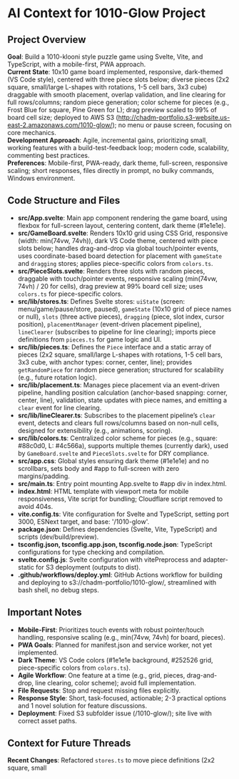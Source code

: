 # AI Context for 1010-Glow Project

## Project Overview

**Goal**: Build a 1010-klooni style puzzle game using Svelte, Vite, and TypeScript, with a mobile-first, PWA approach.  
**Current State**: 10x10 game board implemented, responsive, dark-themed (VS Code style), centered with three piece slots below; diverse pieces (2x2 square, small/large L-shapes with rotations, 1-5 cell bars, 3x3 cube) draggable with smooth placement, overlap validation, and line clearing for full rows/columns; random piece generation; color scheme for pieces (e.g., Frost Blue for square, Pine Green for L); drag preview scaled to 99% of board cell size; deployed to AWS S3 (http://chadm-portfolio.s3-website.us-east-2.amazonaws.com/1010-glow/); no menu or pause screen, focusing on core mechanics.  
**Development Approach**: Agile, incremental gains, prioritizing small, working features with a build-test-feedback loop; modern code, scalability, commenting best practices.  
**Preferences**: Mobile-first, PWA-ready, dark theme, full-screen, responsive scaling; short responses, files directly in prompt, no bulky commands, Windows environment.

## Code Structure and Files

- **src/App.svelte**: Main app component rendering the game board, using flexbox for full-screen layout, centering content, dark theme (#1e1e1e).
- **src/GameBoard.svelte**: Renders 10x10 grid using CSS Grid, responsive (width: min(74vw, 74vh)), dark VS Code theme, centered with piece slots below; handles drag-and-drop via global touch/pointer events, uses coordinate-based board detection for placement with `gameState` and `dragging` stores; applies piece-specific colors from `colors.ts`.
- **src/PieceSlots.svelte**: Renders three slots with random pieces, draggable with touch/pointer events, responsive scaling (min(74vw, 74vh) / 20 for cells), drag preview at 99% board cell size; uses `colors.ts` for piece-specific colors.
- **src/lib/stores.ts**: Defines Svelte stores: `uiState` (screen: menu/game/pause/store, paused), `gameState` (10x10 grid of piece names or null), `slots` (three active pieces), `dragging` (piece, slot index, cursor position), `placementManager` (event-driven placement pipeline), `lineClearer` (subscribes to pipeline for line clearing); imports piece definitions from `pieces.ts` for game logic and UI.
- **src/lib/pieces.ts**: Defines the `Piece` interface and a static array of pieces (2x2 square, small/large L-shapes with rotations, 1-5 cell bars, 3x3 cube, with anchor types: corner, center, line); provides `getRandomPiece` for random piece generation; structured for scalability (e.g., future rotation logic).
- **src/lib/placement.ts**: Manages piece placement via an event-driven pipeline, handling position calculation (anchor-based snapping: corner, center, line), validation, state updates with piece names, and emitting a `clear` event for line clearing.
- **src/lib/lineClearer.ts**: Subscribes to the placement pipeline’s `clear` event, detects and clears full rows/columns based on non-null cells, designed for extensibility (e.g., animations, scoring).
- **src/lib/colors.ts**: Centralized color scheme for pieces (e.g., square: #88c0d0, L: #4c566a), supports multiple themes (currently dark), used by `GameBoard.svelte` and `PieceSlots.svelte` for DRY compliance.
- **src/app.css**: Global styles ensuring dark theme (#1e1e1e) and no scrollbars, sets body and #app to full-screen with zero margins/padding.
- **src/main.ts**: Entry point mounting App.svelte to #app div in index.html.
- **index.html**: HTML template with viewport meta for mobile responsiveness, Vite script for bundling; Cloudflare script removed to avoid 404s.
- **vite.config.ts**: Vite configuration for Svelte and TypeScript, setting port 3000, ESNext target, and base: '/1010-glow'.
- **package.json**: Defines dependencies (Svelte, Vite, TypeScript) and scripts (dev/build/preview).
- **tsconfig.json, tsconfig.app.json, tsconfig.node.json**: TypeScript configurations for type checking and compilation.
- **svelte.config.js**: Svelte configuration with vitePreprocess and adapter-static for S3 deployment (outputs to dist).
- **.github/workflows/deploy.yml**: GitHub Actions workflow for building and deploying to s3://chadm-portfolio/1010-glow/, streamlined with bash shell, no debug steps.

## Important Notes

- **Mobile-First**: Prioritizes touch events with robust pointer/touch handling, responsive scaling (e.g., min(74vw, 74vh) for board, pieces).
- **PWA Goals**: Planned for manifest.json and service worker, not yet implemented.
- **Dark Theme**: VS Code colors (#1e1e1e background, #252526 grid, piece-specific colors from `colors.ts`).
- **Agile Workflow**: One feature at a time (e.g., grid, pieces, drag-and-drop, line clearing, color scheme); avoid full implementation.
- **File Requests**: Stop and request missing files explicitly.
- **Response Style**: Short, task-focused, actionable; 2-3 practical options and 1 novel solution for feature discussions.
- **Deployment**: Fixed S3 subfolder issue (/1010-glow/); site live with correct asset paths.

## Context for Future Threads

**Recent Changes**: Refactored `stores.ts` to move piece definitions (2x2 square, small